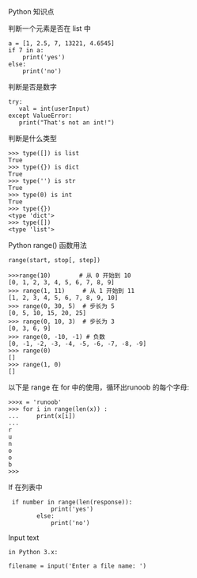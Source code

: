 Python 知识点

判断一个元素是否在 list 中
```
a = [1, 2.5, 7, 13221, 4.6545]
if 7 in a:
    print('yes')
else:
    print('no')
```

判断是否是数字
```
try:
   val = int(userInput)
except ValueError:
   print("That's not an int!")
```

判断是什么类型
```
>>> type([]) is list
True
>>> type({}) is dict
True
>>> type('') is str
True
>>> type(0) is int
True
>>> type({})
<type 'dict'>
>>> type([])
<type 'list'>
```

Python range() 函数用法

```
range(start, stop[, step])

>>>range(10)        # 从 0 开始到 10
[0, 1, 2, 3, 4, 5, 6, 7, 8, 9]
>>> range(1, 11)     # 从 1 开始到 11
[1, 2, 3, 4, 5, 6, 7, 8, 9, 10]
>>> range(0, 30, 5)  # 步长为 5
[0, 5, 10, 15, 20, 25]
>>> range(0, 10, 3)  # 步长为 3
[0, 3, 6, 9]
>>> range(0, -10, -1) # 负数
[0, -1, -2, -3, -4, -5, -6, -7, -8, -9]
>>> range(0)
[]
>>> range(1, 0)
[]
```
以下是 range 在 for 中的使用，循环出runoob 的每个字母:
```
>>>x = 'runoob'
>>> for i in range(len(x)) :
...     print(x[i])
...
r
u
n
o
o
b
>>>
```

If 在列表中
```
 if number in range(len(response)):
            print('yes')
        else:
            print('no')
```

Input text
```
in Python 3.x:

filename = input('Enter a file name: ')
```
